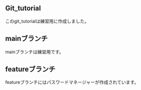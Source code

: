 
## Git_tutorial
このgit_tutorialは練習用に作成しました。

## mainブランチ
mainブランチは練習用です。

## featureブランチ
featureブランチにはパスワードマネージャーが作成されています。
